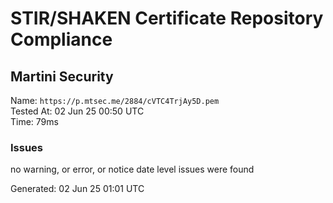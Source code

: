 # STIR/SHAKEN Certificate Repository Compliance

## Martini Security

Name: `https://p.mtsec.me/2884/cVTC4TrjAy5D.pem`\
Tested At: 02 Jun 25 00:50 UTC\
Time: 79ms

### Issues

no warning, or error, or notice date level issues were found

Generated: 02 Jun 25 01:01 UTC